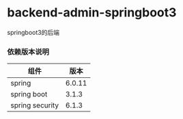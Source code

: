 # backend-admin-springboot3
springboot3的后端

### 依赖版本说明
| 组件                          | 版本   |
|-----------------------------| ------ |
| spring                      | 6.0.11 |
| spring boot                 | 3.1.3  |
| spring security             | 6.1.3  |